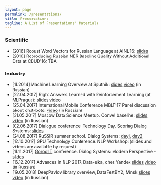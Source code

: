 ```yaml
---
layout: page
permalink: /presentations/
title: Presentations
tagline: A List of Presentations' Materials
---
```


### Scientific
- [2016] Robust Word Vectors for Russian Language at AINL'16: [slides](pdf/ainl2016.pdf)
- [2016] Reproducing Russian NER Baseline Quality Without Additional Data at CDUD'16: TBA

### Industry
- [11.2014] Machine Learning Overview at Sputnik: [slides](pdf/Sputnik_seminar2015.pdf) [video](https://www.youtube.com/watch?v=2B7X7HvoWek) (in Russian)
- [22.04.2017] Right Answers Learned with Reinforcement Learning (at MLPrague): [slides](pdf/MLPrague-presentation.pdf) [video](https://www.youtube.com/watch?v=8xUEC5DStKA)
- [25.04.2017] International Mobile Conference MBLT'17 Panel discussion about chat-bots: [video](https://www.youtube.com/watch?v=qw80di8SEAA) (in Russian)
- [31.05.2017] Moscow Data Science Meetup. ConvAI baseline: [slides](pdf/ConAI.io-baseline.pdf) [video](https://www.youtube.com/watch?v=6bpz4dNSXTg) (in Russian)
- [02.06.2017] Dialogue conference, Technology Day. Scoring Dialog Systems: [slides](pdf/Dialogue-2017.pdf)
- [24.08.2017] RuSSIR summer school. Dialog Systems: [day1](pdf/RuSSIR-DS1.pdf), [day2](pdf/RuSSIR-DS2.pdf)
- [12.10.2017] GPU Technology Conference. NLP Workshop: (slides and videos are available by request)
- [11.11.2017] [Gorod.IT](http://gorod.it) conference. Dialog Systems: Modern Perspective - [slides](pdf/Gorod.IT.pdf)
- [16.12.2017] Advances in NLP 2017, Data-elka, chez Yandex [slides](pdf/advances_in_nlp_2017.pdf) [video](https://www.youtube.com/watch?v=1Chk1Mi-yZ0) (in Russian)
- [19.05.2018] DeepPavlov library overview, DataFestBY2, Minsk [slides](pdf/DataFestBy_DeepPavlov.pdf) [video](https://www.youtube.com/watch?v=GkuAU-RRG5o) (in Russian)
